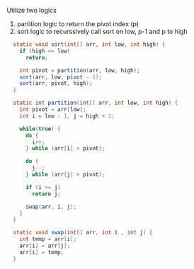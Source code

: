 Utilize two logics
1. partition logic to return the pivot index (p)
2. sort logic to recurssively call sort on low, p-1 and p to high

```java
  static void sort(int[] arr, int low, int high) {
    if (high <= low)
      return;

    int pivot = partition(arr, low, high);
    sort(arr, low, pivot - 1);
    sort(arr, pivot, high);
  }

  static int partition(int[] arr, int low, int high) {
    int pivot = arr[low];
    int i = low - 1, j = high + 1;

    while(true) {
      do {
        i++;
      } while (arr[i] < pivot);

      do {
        j--;
      } while (arr[j] > pivot);

      if (i >= j)
        return j;

      swap(arr, i, j);
    }
  }

  static void swap(int[] arr, int i , int j) {
    int temp = arr[i];
    arr[i] = arr[j];
    arr[i] = temp;
  }
```